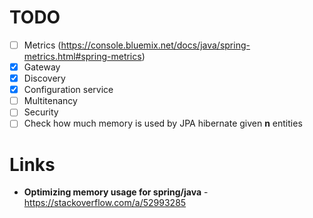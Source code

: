 # TODO
* [ ] Metrics (https://console.bluemix.net/docs/java/spring-metrics.html#spring-metrics)
* [x] Gateway
* [x] Discovery
* [x] Configuration service
* [ ] Multitenancy
* [ ] Security
* [ ] Check how much memory is used by JPA hibernate given **n** entities

# Links
- **Optimizing memory usage for spring/java** - https://stackoverflow.com/a/52993285